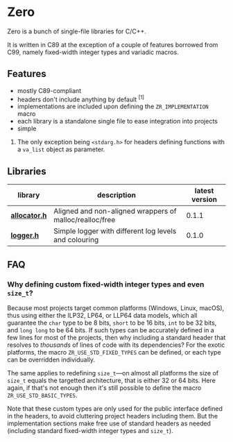 Zero
====

Zero is a bunch of single-file libraries for C/C++.

It is written in C89 at the exception of a couple of features borrowed from C99,
namely fixed-width integer types and variadic macros.


## Features

* mostly C89-compliant
* headers don't include anything by default <sup>[1]</sup>
* implementations are included upon defining the `ZR_IMPLEMENTATION` macro
* each library is a standalone single file to ease integration into projects
* simple

1. The only exception being `<stdarg.h>` for headers defining functions with a
`va_list` object as parameter.


## Libraries


| library | description | latest version |
|---------|-------------|----------------|
**[allocator.h](include/zero/allocator.h)** | Aligned and non-aligned wrappers of malloc/realloc/free | 0.1.1
**[logger.h](include/zero/logger.h)** | Simple logger with different log levels and colouring | 0.1.0


## FAQ

### Why defining custom fixed-width integer types and even `size_t`?

Because most projects target common platforms (Windows, Linux, macOS), thus
using either the ILP32, LP64, or LLP64 data models, which all guarantee the
`char` type to be 8 bits, `short` to be 16 bits, `int` to be 32 bits, and
`long long` to be 64 bits. If such types can be accurately defined in a few
lines for most of the projects, then why including a standard header that
resolves to _thousands_ of lines of code with its dependencies? For the exotic
platforms, the macro `ZR_USE_STD_FIXED_TYPES` can be defined, or each type can
be overridden individually.

The same applies to redefining `size_t`—on almost all platforms the size of
`size_t` equals the targetted architecture, that is either 32 or 64 bits. Here
again, if that's not enough then it's still possible to define
the macro `ZR_USE_STD_BASIC_TYPES`.

Note that these custom types are only used for the public interface defined in
the headers, to avoid cluttering project headers including them. But the
implementation sections make free use of standard headers as needed
(including standard fixed-width integer types and `size_t`).

